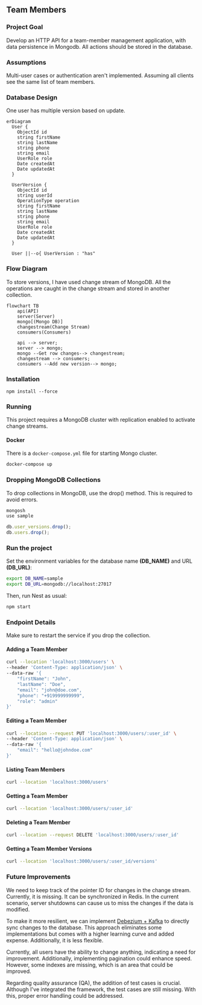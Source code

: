 ## Team Members

### Project Goal

Develop an HTTP API for a team-member management application, with data
persistence in Mongodb. All actions should be stored in the database.

### Assumptions

Multi-user cases or authentication aren't implemented. Assuming all clients see
the same list of team members.

### Database Design

One user has multiple version based on update.

```mermaid
erDiagram
  User {
    ObjectId id
    string firstName
    string lastName
    string phone
    string email
    UserRole role
    Date createdAt
    Date updatedAt
  }

  UserVersion {
    ObjectId id
    string userId
    OperationType operation
    string firstName
    string lastName
    string phone
    string email
    UserRole role
    Date createdAt
    Date updatedAt
  }

  User ||--o{ UserVersion : "has"
```

### Flow Diagram

To store versions, I have used change stream of MongoDB. All the operations are
caught in the change stream and stored in another collection.

```mermaid
flowchart TB
    api(API)
    server(Server)
    mongo[(Mongo DB)]
    changestream(Change Stream)
    consumers(Consumers)

    api --> server;
    server --> mongo;
    mongo --Get row changes--> changestream;
    changestream --> consumers;
    consumers --Add new version--> mongo;
```

### Installation

```
npm install --force
```

### Running

This project requires a MongoDB cluster with replication enabled to activate
change streams.

#### Docker

There is a `docker-compose.yml` file for starting Mongo cluster.

```bash
docker-compose up
```

### Dropping MongoDB Collections

To drop collections in MongoDB, use the drop() method. This is required to avoid
errors.

```bash
mongosh
use sample
```

```javascript
db.user_versions.drop();
db.users.drop();
```

### Run the project

Set the environment variables for the database name **(DB_NAME)** and URL
**(DB_URL)**:

```bash
export DB_NAME=sample
export DB_URL=mongodb://localhost:27017
```

Then, run Nest as usual:

```bash
npm start
```

### Endpoint Details

Make sure to restart the service if you drop the collection.

#### Adding a Team Member

```bash
curl --location 'localhost:3000/users' \
--header 'Content-Type: application/json' \
--data-raw '{
    "firstName": "John",
    "lastName": "Doe",
    "email": "john@doe.com",
    "phone": "+919999999999",
    "role": "admin"
}'
```

#### Editing a Team Member

```bash
curl --location --request PUT 'localhost:3000/users/:user_id' \
--header 'Content-Type: application/json' \
--data-raw '{
    "email": "hello@johndoe.com"
}'
```

#### Listing Team Members

```bash
curl --location 'localhost:3000/users'
```

#### Getting a Team Member

```bash
curl --location 'localhost:3000/users/:user_id'
```

#### Deleting a Team Member

```bash
curl --location --request DELETE 'localhost:3000/users/:user_id'
```

#### Getting a Team Member Versions

```bash
curl --location 'localhost:3000/users/:user_id/versions'
```

### Future Improvements

We need to keep track of the pointer ID for changes in the change stream.
Currently, it is missing. It can be synchronized in Redis. In the current
scenario, server shutdowns can cause us to miss the changes if the data is
modified.

To make it more resilient, we can implement
[Debezium + Kafka](https://debezium.io/documentation/reference/stable/connectors/mongodb.html)
to directly sync changes to the database. This approach eliminates some
implementations but comes with a higher learning curve and added expense.
Additionally, it is less flexible.

Currently, all users have the ability to change anything, indicating a need for
improvement. Additionally, implementing pagination could enhance speed. However,
some indexes are missing, which is an area that could be improved.

Regarding quality assurance (QA), the addition of test cases is crucial.
Although I've integrated the framework, the test cases are still missing. With
this, proper error handling could be addressed.
